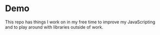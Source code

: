 Demo
====
This repo has things I work on in my free time to improve my JavaScripting and to play around with libraries outside of work. 
